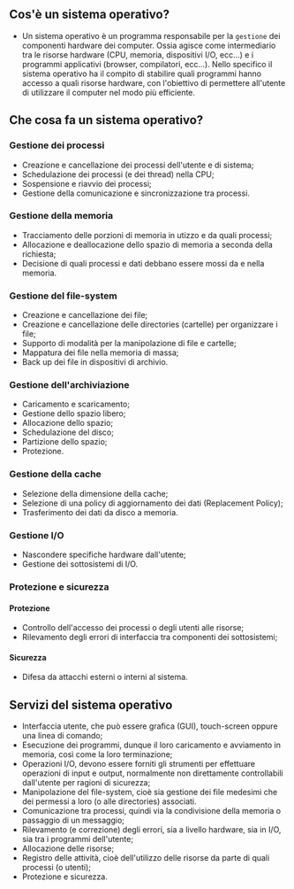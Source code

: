 ## Cos'è un sistema operativo?
- Un sistema operativo è un programma responsabile per la `gestione` dei componenti hardware dei computer. Ossia agisce come intermediario tra le risorse hardware (CPU, memoria, dispositivi I/O, ecc...) e i programmi applicativi (browser, compilatori, ecc...). Nello specifico il sistema operativo ha il compito di stabilire quali programmi hanno accesso a quali risorse hardware, con l'obiettivo di permettere all'utente di utilizzare il computer nel modo più efficiente.


## Che cosa fa un sistema operativo?
### Gestione dei processi
- Creazione e cancellazione dei processi dell'utente e di sistema;
- Schedulazione dei processi (e dei thread) nella CPU;
- Sospensione e riavvio dei processi;
- Gestione della comunicazione e sincronizzazione tra processi.

### Gestione della memoria
- Tracciamento delle porzioni di memoria in utizzo e da quali processi;
- Allocazione e deallocazione dello spazio di memoria a seconda della richiesta;
- Decisione di quali processi e dati debbano essere mossi da e nella memoria.

### Gestione del file-system
- Creazione e cancellazione dei file;
- Creazione e cancellazione delle directories (cartelle) per organizzare i file;
- Supporto di modalità per la manipolazione di file e cartelle;
- Mappatura dei file nella memoria di massa;
- Back up dei file in dispositivi di archivio.

### Gestione dell'archiviazione
- Caricamento e scaricamento;
- Gestione dello spazio libero;
- Allocazione dello spazio;
- Schedulazione del disco;
- Partizione dello spazio;
- Protezione.

### Gestione della cache
- Selezione della dimensione della cache;
- Selezione di una policy di aggiornamento dei dati (Replacement Policy);
- Trasferimento dei dati da disco a memoria.

### Gestione I/O
- Nascondere specifiche hardware dall'utente;
- Gestione dei sottosistemi di I/O.

### Protezione e sicurezza
#### Protezione
- Controllo dell'accesso dei processi o degli utenti alle risorse;
- Rilevamento degli errori di interfaccia tra componenti dei sottosistemi;
#### Sicurezza
- Difesa da attacchi esterni o interni al sistema.



## Servizi del sistema operativo
- Interfaccia utente, che può essere grafica (GUI), touch-screen oppure una linea di comando;
- Esecuzione dei programmi, dunque il loro caricamento e avviamento in memoria, così come la loro terminazione;
- Operazioni I/O, devono essere forniti gli strumenti per effettuare operazioni di input e output, normalmente non direttamente controllabili dall'utente per ragioni di sicurezza;
- Manipolazione del file-system, cioè sia gestione dei file medesimi che dei permessi a loro (o alle directories) associati.
- Comunicazione tra processi, quindi via la condivisione della memoria o passaggio di un messaggio;
- Rilevamento (e correzione) degli errori, sia a livello hardware, sia in I/O, sia tra i programmi dell'utente;
- Allocazione delle risorse;
- Registro delle attività, cioè dell'utilizzo delle risorse da parte di quali processi (o utenti);
- Protezione e sicurezza.
